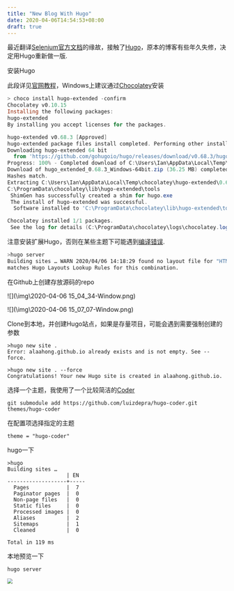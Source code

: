 ```yaml
---
title: "New Blog With Hugo"
date: 2020-04-06T14:54:53+08:00
draft: true
---
```


最近翻译[Selenium官方文档](https://www.selenium.dev/documentation/)的缘故，接触了[Hugo](https://gohugo.io/)，原本的博客有些年久失修，决定用Hugo重新做一版.



安装Hugo

此段详见[官网教程](https://gohugo.io/getting-started/installing/)，Windows上建议通过[Chocolatey](https://chocolatey.org/)安装

```powershell
> choco install hugo-extended -confirm
Chocolatey v0.10.15
Installing the following packages:
hugo-extended
By installing you accept licenses for the packages.

hugo-extended v0.68.3 [Approved]
hugo-extended package files install completed. Performing other installation steps.
Downloading hugo-extended 64 bit
  from 'https://github.com/gohugoio/hugo/releases/download/v0.68.3/hugo_extended_0.68.3_Windows-64bit.zip'
Progress: 100% - Completed download of C:\Users\Ian\AppData\Local\Temp\chocolatey\hugo-extended\0.68.3\hugo_extended_0.68.3_Windows-64bit.zip (36.25 MB).
Download of hugo_extended_0.68.3_Windows-64bit.zip (36.25 MB) completed.
Hashes match.
Extracting C:\Users\Ian\AppData\Local\Temp\chocolatey\hugo-extended\0.68.3\hugo_extended_0.68.3_Windows-64bit.zip to C:\ProgramData\chocolatey\lib\hugo-extended\tools...
C:\ProgramData\chocolatey\lib\hugo-extended\tools
 ShimGen has successfully created a shim for hugo.exe
 The install of hugo-extended was successful.
  Software installed to 'C:\ProgramData\chocolatey\lib\hugo-extended\tools'

Chocolatey installed 1/1 packages.
 See the log for details (C:\ProgramData\chocolatey\logs\chocolatey.log).
```

注意安装扩展Hugo，否则在某些主题下可能遇到[编译错误](https://gohugo.io/troubleshooting/faq/#i-get-tocss--this-feature-is-not-available-in-your-current-hugo-version).

```bash
>hugo server
Building sites … WARN 2020/04/06 14:18:29 found no layout file for "HTML" for kind "home": You should create a template file which
matches Hugo Layouts Lookup Rules for this combination.
```



在Github上创建存放源码的repo

![](\img\2020-04-06 15_04_34-Window.png)

![](\img\2020-04-06 15_07_07-Window.png)



Clone到本地，并创建Hugo站点，如果是存量项目，可能会遇到需要强制创建的参数

```
>hugo new site .
Error: alaahong.github.io already exists and is not empty. See --force.

>hugo new site . --force
Congratulations! Your new Hugo site is created in alaahong.github.io.

```

选择一个主题，我使用了一个比较简洁的[Coder](https://themes.gohugo.io/hugo-coder/)

```
git submodule add https://github.com/luizdepra/hugo-coder.git themes/hugo-coder
```

在配置项选择指定的主题

```
theme = "hugo-coder"
```

hugo一下

```
>hugo
Building sites …
                   | EN
-------------------+-----
  Pages            |  7
  Paginator pages  |  0
  Non-page files   |  0
  Static files     |  0
  Processed images |  0
  Aliases          |  2
  Sitemaps         |  1
  Cleaned          |  0

Total in 119 ms

```

本地预览一下 

```
hugo server
```

<img src="D:\data\blog\alaahong.github.io\alaahong.github.io\static\images\2020-04-06 15_32_50-手中执剑,方能保护所爱之人.png" style="zoom:75%;" />